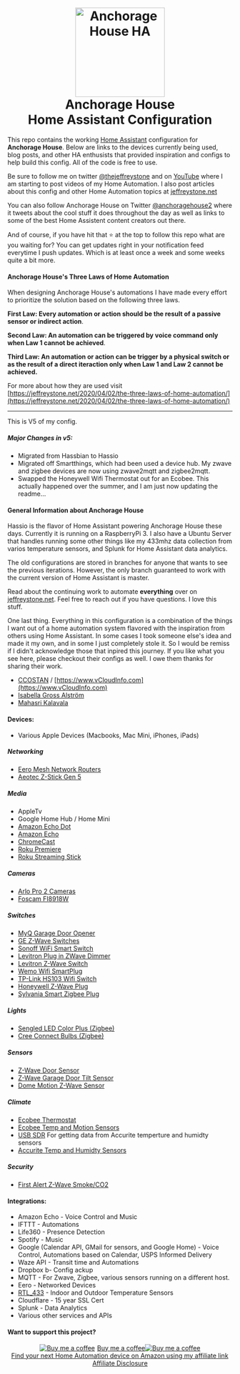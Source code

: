 
<h1 align="center">
  <a name="logo" href="http://jeffreystone.net"><img src="https://github.com/thejeffreystone/home-assistant-configuration/blob/master/config/www/ahlogo_bw.png" alt="Anchorage House HA" width="200"></a>
  <br>
  Anchorage House
  <br>
  Home Assistant Configuration
</h1>

This repo contains the working [Home Assistant](https://home-assistant.io/) configuration for **Anchorage House**. Below are links to the devices currently being used, blog posts, and other HA enthusists that provided inspiration and configs to help build this config. All of the code is free to use.

Be sure to follow me on twitter [@thejeffreystone](https://twitter.com/thejeffreystone) and on [YouTube](https://www.youtube.com/channel/UCipZJ6748kd8TbelSxcvcVg) where I am starting to post videos of my Home Automation. I also post articles about this config and other Home Automation topics at [jeffreystone.net](https://jeffreystone.net)

You can also follow Anchorage House on Twitter [@anchoragehouse2](https://twitter.com/anchoragehouse2) where it tweets about the cool stuff it does throughout the day as well as links to some of the best Home Assistent content creators out there.

And of course, if you have hit that :star: at the top to follow this repo what are you waiting for? You can get updates right in your notification feed everytime I push updates. Which is at least once a week and some weeks quite a bit more.  

#### Anchorage House's Three Laws of Home Automation 

When designing Anchorage House's automations I have made every effort to prioritize the solution based on the following three laws. 

**First Law: Every automation or action should be the result of a passive sensor or indirect action**.

**Second Law: An automation can be triggered by voice command only when Law 1 cannot be achieved**.

**Third Law: An automation or action can be trigger by a physical switch or as the result of a direct iteraction only when Law 1 and Law 2 cannot be achieved.**

For more about how they are used visit [https://jeffreystone.net/2020/04/02/the-three-laws-of-home-automation/](https://jeffreystone.net/2020/04/02/the-three-laws-of-home-automation/)

<hr>

This is V5 of my config.

##### Major Changes in v5:
* Migrated from Hassbian to Hassio
* Migrated off Smartthings, which had been used a device hub. My zwave and zigbee devices are now using zwave2mqtt and zigbee2mqtt. 
* Swapped the Honeywell Wifi Thermostat out for an Ecobee. This actually happened over the summer, and I am just now updating the readme... 

#### General Information about Anchorage House

Hassio is the flavor of Home Assistant powering Anchorage House these days. Currently it is running on a RaspberryPi 3. I also have a Ubuntu Server that handles running some other things like my 433mhz data collection from varios temperature sensors, and Splunk for Home Assistant data analytics. 

The old configurations are stored in branches for anyone that wants to see the previous iterations. However, the only branch guaranteed to work with the current version of Home Assistant is master.

Read about the continuing work to automate **everything** over on [jeffreystone.net](https://jeffreystone.net). Feel free to reach out if you have questions. I love this stuff. 

One last thing. Everything in this configuration is a combination of the things I want out of a home automation system flavored with the inspiration from others using Home Assistant. In some cases I took someone else's idea and made it my own, and in some I just completely stole it. So I would be remiss if I didn't acknowledge those that inpired this journey. If you like what you see here, please checkout their configs as well. I owe them thanks for sharing their work.   

* [CCOSTAN](https://github.com/CCOSTAN/Home-AssistantConfig#logo) / [https://www.vCloudInfo.com](https://www.vCloudInfo.com)
* [Isabella Gross Alström](https://isabellaalstrom.github.io/)
* [Mahasri Kalavala](https://github.com/skalavala/mysmarthome)
 
#### Devices:
* Various Apple Devices (Macbooks, Mac Mini, iPhones, iPads)

##### Networking
* [Eero Mesh Network Routers](https://amzn.to/2Nty6fE)
* [Aeotec Z-Stick Gen 5](https://amzn.to/2K4BqMf)

##### Media
* AppleTv
* Google Home Hub / Home Mini
* [Amazon Echo Dot](https://amzn.to/32vt6vr)
* [Amazon Echo](https://amzn.to/34LSajw)
* [ChromeCast](https://amzn.to/34HIjuL)
* [Roku Premiere](https://amzn.to/2CmOBnF)
* [Roku Streaming Stick](https://amzn.to/34At7zI)

##### Cameras
* [Arlo Pro 2 Cameras](https://amzn.to/32ulDNl)
* [Foscam FI8918W](https://amzn.to/33wKdOL)

##### Switches
* [MyQ Garage Door Opener](https://amzn.to/2NXQSea)
* [GE Z-Wave Switches](https://amzn.to/33vh8mS)
* [Sonoff WiFi Smart Switch ](https://amzn.to/2K0mPla)
* [Levitron Plug in ZWave Dimmer](https://amzn.to/2NW9kno)
* [Levitron Z-Wave Switch](https://amzn.to/2JXyDob)
* [Wemo Wifi SmartPlug](https://amzn.to/2K4bikB)
* [TP-Link HS103 Wifi Switch](https://amzn.to/32wV7Tg)
* [Honeywell Z-Wave Plug](https://amzn.to/2NtRE3L)
* [Sylvania Smart Zigbee Plug](https://amzn.to/32zoJzH)

##### Lights
* [Sengled LED Color Plus (Zigbee)](https://amzn.to/32nEjy8)
* [Cree Connect Bulbs (Zigbee)](https://amzn.to/2NrYOWa)

##### Sensors
* [Z-Wave Door Sensor](https://amzn.to/34MM1n7)
* [Z-Wave Garage Door Tilt Sensor](https://amzn.to/2WUHc8s)
* [Dome Motion Z-Wave Sensor](https://amzn.to/32nD5Ty)

##### Climate
* [Ecobee Thermostat](https://www.amazon.com/gp/product/B07K2GTKQ5/ref=as_li_tl?ie=UTF8&tag=thejefferysto-20&camp=1789&creative=9325&linkCode=as2&creativeASIN=B07K2GTKQ5&linkId=af62c6bb747234ded5bc4161a651d47a)
* [Ecobee Temp and Motion Sensors](https://amzn.to/2NSdNYz)
* [USB SDR](https://amzn.to/2Nv3f2l) For getting data from Accurite temperture and humidty sensors
* [Accurite Temp and Humidty Sensors](https://amzn.to/36LUatA)

##### Security
* [First Alert Z-Wave Smoke/CO2](https://amzn.to/34M6wQT)

#### Integrations:
* Amazon Echo - Voice Control and Music
* IFTTT - Automations
* Life360 - Presence Detection
* Spotify - Music
* Google (Calendar API, GMail for sensors, and Google Home) - Voice Control, Automations based on Calendar, USPS Informed Delivery
* Waze API - Transit time and Automations
* Dropbox b- Config ackup
* MQTT - For Zwave, Zigbee, various sensors running on a different host.
* Eero - Networked Devices
* [RTL_433](https://github.com/merbanan/rtl_433) - Indoor and Outdoor Temperature Sensors
* Cloudflare - 15 year SSL Cert
* Splunk - Data Analytics
* Various other services and APIs

#### Want to support this project?

<p align="center">
<a target="_blank" href="https://www.buymeacoffee.com/icE6DeBut"><img src="https://www.buymeacoffee.com/assets/img/BMC-btn-logo.svg" alt="Buy me a coffee"><span style="margin-left:5px">Buy me a coffee</span></a><a target="_blank" href="https://www.buymeacoffee.com/icE6DeBut"><img src="https://www.buymeacoffee.com/assets/img/BMC-btn-logo.svg" alt="Buy me a coffee"></a>

<br />
<a target="_blank" href="https://www.amazon.com/?&_encoding=UTF8&tag=thejeffreystone-20&linkCode=ur2&linkId=36476f43b573601a05b45e576b67ccd2&camp=1789&creative=9325">Find your next Home Automation device on Amazon using my affiliate link</a><img src="//ir-na.amazon-adsystem.com/e/ir?t=thejeffreystone-20&l=ur2&o=1" width="1" height="1" border="0" alt="" style="border:none !important; margin:0px !important;" />
<br />
<a href="https://jeffreystone.net/affiliate-disclosure/">
Affiliate Disclosure
</a>
</p>
